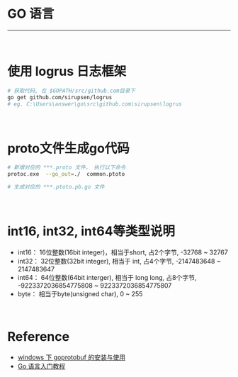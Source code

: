# GO 语言

___

&nbsp;

# 使用 logrus 日志框架
```bash
# 获取代码, 在 $GOPATH/src/github.com目录下
go get github.com/sirupsen/logrus
# eg. C:\Users\answer\go\src\github.com\sirupsen\logrus


```

&nbsp;

# proto文件生成go代码
```bash
# 新增对应的 ***.proto 文件， 执行以下命令
protoc.exe  --go_out=./  common.ptoto

# 生成对应的 ***.ptoto.pb.go 文件
```

&nbsp;

# int16, int32, int64等类型说明
 - int16： 16位整数(16bit integer)，相当于short, 占2个字节, -32768 ~ 32767
 - int32： 32位整数(32bit integer), 相当于 int, 占4个字节, -2147483648 ~ 2147483647
 - int64： 64位整数(64bit interger), 相当于 long long, 占8个字节, -9223372036854775808 ~ 9223372036854775807
 - byte：  相当于byte(unsigned char), 0 ~ 255




&nbsp;

# Reference
 - [windows 下 goprotobuf 的安装与使用](https://blog.csdn.net/u010979642/article/details/103896533)
 - [Go 语言入门教程](http://c.biancheng.net/golang/)